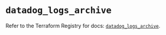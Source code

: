 # `datadog_logs_archive`

Refer to the Terraform Registry for docs: [`datadog_logs_archive`](https://registry.terraform.io/providers/datadog/datadog/3.48.1/docs/resources/logs_archive).
